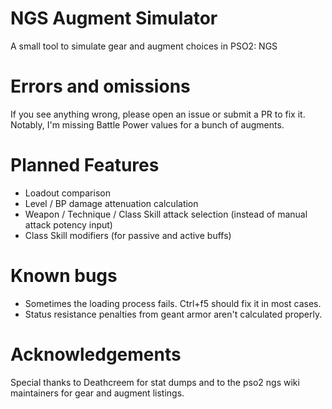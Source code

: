 # NGS Augment Simulator
A small tool to simulate gear and augment choices in PSO2: NGS

# Errors and omissions
If you see anything wrong, please open an issue or submit a PR to fix it.
Notably, I'm missing Battle Power values for a bunch of augments.

# Planned Features
- Loadout comparison
- Level / BP damage attenuation calculation
- Weapon / Technique / Class Skill attack selection (instead of manual attack potency input)
- Class Skill modifiers (for passive and active buffs)

# Known bugs
- Sometimes the loading process fails. Ctrl+f5 should fix it in most cases.
- Status resistance penalties from geant armor aren't calculated properly. 

# Acknowledgements
Special thanks to Deathcreem for stat dumps and to the pso2 ngs wiki maintainers for gear and augment listings.